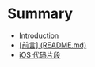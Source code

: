 # Summary

* [Introduction](README.md)
* [\[前言\] \(README.md\)](qian-8a005d-readme-md.md)
* [iOS 代码片段](ios-dai-ma-pian-duan.md)

